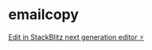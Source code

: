 # emailcopy

[Edit in StackBlitz next generation editor ⚡️](https://stackblitz.com/~/github.com/ShawCole/emailcopy)